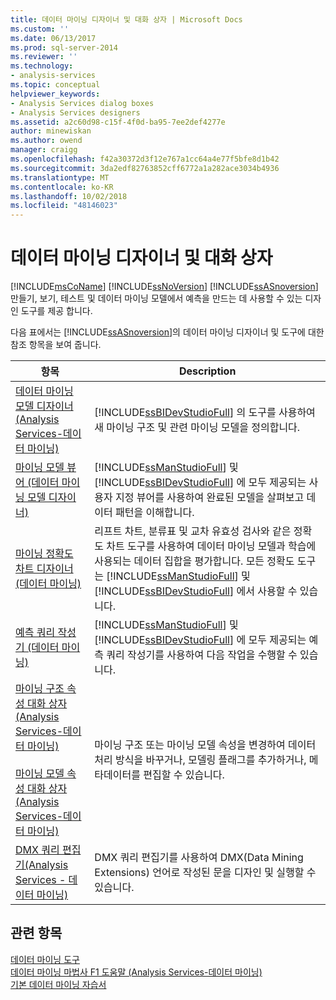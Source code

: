 ```yaml
---
title: 데이터 마이닝 디자이너 및 대화 상자 | Microsoft Docs
ms.custom: ''
ms.date: 06/13/2017
ms.prod: sql-server-2014
ms.reviewer: ''
ms.technology:
- analysis-services
ms.topic: conceptual
helpviewer_keywords:
- Analysis Services dialog boxes
- Analysis Services designers
ms.assetid: a2c60d98-c15f-4f0d-ba95-7ee2def4277e
author: minewiskan
ms.author: owend
manager: craigg
ms.openlocfilehash: f42a30372d3f12e767a1cc64a4e77f5bfe8d1b42
ms.sourcegitcommit: 3da2edf82763852cff6772a1a282ace3034b4936
ms.translationtype: MT
ms.contentlocale: ko-KR
ms.lasthandoff: 10/02/2018
ms.locfileid: "48146023"
---
```

# <a name="data-mining-designers-and-dialog-boxes"></a>데이터 마이닝 디자이너 및 대화 상자
  [!INCLUDE[msCoName](../includes/msconame-md.md)] [!INCLUDE[ssNoVersion](../includes/ssnoversion-md.md)] [!INCLUDE[ssASnoversion](../includes/ssasnoversion-md.md)] 만들기, 보기, 테스트 및 데이터 마이닝 모델에서 예측을 만드는 데 사용할 수 있는 디자인 도구를 제공 합니다.  
  
 다음 표에서는 [!INCLUDE[ssASnoversion](../includes/ssasnoversion-md.md)]의 데이터 마이닝 디자이너 및 도구에 대한 참조 항목을 보여 줍니다.  
  
|항목|Description|  
|-----------|-----------------|  
|[데이터 마이닝 모델 디자이너 &#40;Analysis Services-데이터 마이닝&#41;](data-mining-model-designer-analysis-services-data-mining.md)|[!INCLUDE[ssBIDevStudioFull](../includes/ssbidevstudiofull-md.md)] 의 도구를 사용하여 새 마이닝 구조 및 관련 마이닝 모델을 정의합니다.|  
|[마이닝 모델 뷰어 &#40;데이터 마이닝 모델 디자이너&#41;](mining-model-viewers-data-mining-model-designer.md)|[!INCLUDE[ssManStudioFull](../includes/ssmanstudiofull-md.md)] 및 [!INCLUDE[ssBIDevStudioFull](../includes/ssbidevstudiofull-md.md)] 에 모두 제공되는 사용자 지정 뷰어를 사용하여 완료된 모델을 살펴보고 데이터 패턴을 이해합니다.|  
|[마이닝 정확도 차트 디자이너 &#40;데이터 마이닝&#41;](mining-accuracy-chart-designer-data-mining.md)|리프트 차트, 분류표 및 교차 유효성 검사와 같은 정확도 차트 도구를 사용하여 데이터 마이닝 모델과 학습에 사용되는 데이터 집합을 평가합니다. 모든 정확도 도구는 [!INCLUDE[ssManStudioFull](../includes/ssmanstudiofull-md.md)] 및 [!INCLUDE[ssBIDevStudioFull](../includes/ssbidevstudiofull-md.md)] 에서 사용할 수 있습니다.|  
|[예측 쿼리 작성기 &#40;데이터 마이닝&#41;](prediction-query-builder-data-mining.md)|[!INCLUDE[ssManStudioFull](../includes/ssmanstudiofull-md.md)] 및 [!INCLUDE[ssBIDevStudioFull](../includes/ssbidevstudiofull-md.md)] 에 모두 제공되는 예측 쿼리 작성기를 사용하여 다음 작업을 수행할 수 있습니다.|  
|[마이닝 구조 속성 대화 상자 &#40;Analysis Services-데이터 마이닝&#41;](mining-structure-properties-dialog-analysis-services-data-mining.md)<br /><br /> [마이닝 모델 속성 대화 상자 &#40;Analysis Services-데이터 마이닝&#41;](mining-model-properties-dialog-box-analysis-services-data-mining.md)|마이닝 구조 또는 마이닝 모델 속성을 변경하여 데이터 처리 방식을 바꾸거나, 모델링 플래그를 추가하거나, 메타데이터를 편집할 수 있습니다.|  
|[DMX 쿼리 편집기&#40;Analysis Services - 데이터 마이닝&#41;](dmx-query-editor-analysis-services-data-mining.md)|DMX 쿼리 편집기를 사용하여 DMX(Data Mining Extensions) 언어로 작성된 문을 디자인 및 실행할 수 있습니다.|  
  
## <a name="see-also"></a>관련 항목  
 [데이터 마이닝 도구](data-mining/data-mining-tools.md)   
 [데이터 마이닝 마법사 F1 도움말 &#40;Analysis Services-데이터 마이닝&#41;](data-mining-wizard-f1-help-analysis-services-data-mining.md)   
 [기본 데이터 마이닝 자습서](../../2014/tutorials/basic-data-mining-tutorial.md)  
  
  
